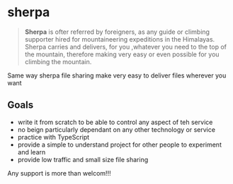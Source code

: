 # sherpa

>  **Sherpa** is ofter referred by foreigners,  as any guide or climbing supporter hired for mountaineering expeditions in the Himalayas. Sherpa carries and delivers, for you ,whatever you need to the top of the mountain, therefore making very easy or even possible for you climbing the mountain.


Same way sherpa file sharing make very easy to deliver files wherever you want

## Goals

- write it from scratch to be able to control any aspect of teh service
- no beign particularly dependant on any other technology or service
- practice with TypeScript
- provide a simple to understand project for other people to experiment and learn
- provide low traffic and small size file sharing

Any support is more than welcom!!!

